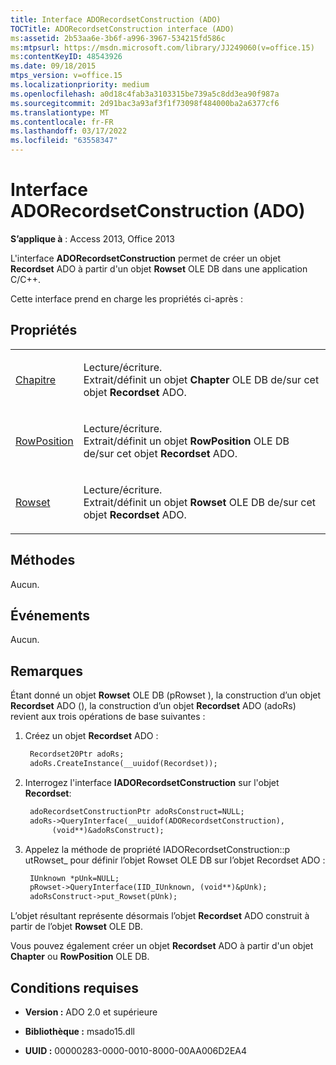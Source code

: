 ```yaml
---
title: Interface ADORecordsetConstruction (ADO)
TOCTitle: ADORecordsetConstruction interface (ADO)
ms:assetid: 2b53aa6e-3b6f-a996-3967-534215fd586c
ms:mtpsurl: https://msdn.microsoft.com/library/JJ249060(v=office.15)
ms:contentKeyID: 48543926
ms.date: 09/18/2015
mtps_version: v=office.15
ms.localizationpriority: medium
ms.openlocfilehash: a0d18c4fab3a3103315be739a5c8dd3ea90f987a
ms.sourcegitcommit: 2d91bac3a93af3f1f73098f484000ba2a6377cf6
ms.translationtype: MT
ms.contentlocale: fr-FR
ms.lasthandoff: 03/17/2022
ms.locfileid: "63558347"
---
```

# <a name="adorecordsetconstruction-interface-ado"></a>Interface ADORecordsetConstruction (ADO)


**S’applique à** : Access 2013, Office 2013

L'interface **ADORecordsetConstruction** permet de créer un objet **Recordset** ADO à partir d'un objet **Rowset** OLE DB dans une application C/C++.

Cette interface prend en charge les propriétés ci-après :

## <a name="properties"></a>Propriétés

<table>
<colgroup>
<col />
<col />
</colgroup>
<tbody>
<tr class="odd">
<td><p><a href="chapter-property-ado.md">Chapitre</a></p></td>
<td><p>Lecture/écriture.<br />
 Extrait/définit un objet <strong>Chapter</strong> OLE DB de/sur cet objet <strong>Recordset</strong> ADO.</p></td>
</tr>
<tr class="even">
<td><p><a href="rowposition-property-ado.md">RowPosition</a></p></td>
<td><p>Lecture/écriture.<br />
 Extrait/définit un objet <strong>RowPosition</strong> OLE DB de/sur cet objet <strong>Recordset</strong> ADO.</p></td>
</tr>
<tr class="odd">
<td><p><a href="rowset-property-ado.md">Rowset</a></p></td>
<td><p>Lecture/écriture.<br />
 Extrait/définit un objet <strong>Rowset</strong> OLE DB de/sur cet objet <strong>Recordset</strong> ADO.</p></td>
</tr>
</tbody>
</table>


## <a name="methods"></a>Méthodes

Aucun.

## <a name="events"></a>Événements

Aucun.

## <a name="remarks"></a>Remarques

Étant donné un objet **Rowset** OLE DB (pRowset ), la construction d’un objet **Recordset** ADO (), la construction d’un objet **Recordset** ADO (adoRs) revient aux trois opérations de base suivantes :

1. Créez un objet **Recordset** ADO :
    
   ```vb
    Recordset20Ptr adoRs;
    adoRs.CreateInstance(__uuidof(Recordset));
   ```
2. Interrogez l'interface **IADORecordsetConstruction** sur l'objet **Recordset**:

   ```vb    
    adoRecordsetConstructionPtr adoRsConstruct=NULL;
    adoRs->QueryInterface(__uuidof(ADORecordsetConstruction),
         (void**)&adoRsConstruct);
   ```

3. Appelez la méthode de propriété IADORecordsetConstruction::p utRowset\_ pour définir l’objet Rowset OLE DB sur l’objet Recordset ADO :

   ```vb     
    IUnknown *pUnk=NULL;
    pRowset->QueryInterface(IID_IUnknown, (void**)&pUnk);
    adoRsConstruct->put_Rowset(pUnk);
   ```
L’objet résultant représente désormais l’objet **Recordset** ADO construit à partir de l’objet **Rowset** OLE DB.

Vous pouvez également créer un objet **Recordset** ADO à partir d'un objet **Chapter** ou **RowPosition** OLE DB.

## <a name="requirements"></a>Conditions requises

- **Version :** ADO 2.0 et supérieure

- **Bibliothèque :** msado15.dll

- **UUID :** 00000283-0000-0010-8000-00AA006D2EA4

